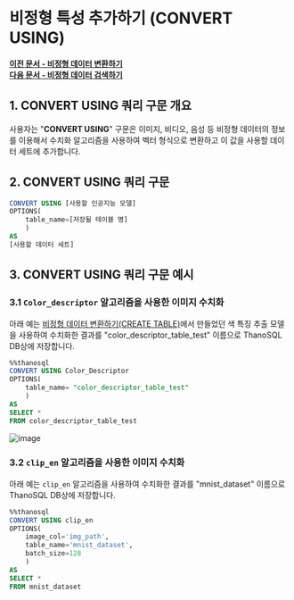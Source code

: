 # __비정형 특성 추가하기 (CONVERT USING)__

**[이전 문서 - 비정형 데이터 변환하기](/how-to_guides/modelling/CREATE_TABLE_SYNTAX/)**  
**[다음 문서 - 비정형 데이터 검색하기](/how-to_guides/modelling/SEARCH_SYNTAX/)**

## __1. CONVERT USING 쿼리 구문 개요__

사용자는 "__CONVERT USING__"  구문은 이미지, 비디오, 음성 등 비정형 데이터의 정보를 이용해서 수치화 알고리즘을 사용하여 벡터 형식으로 변환하고 이 값을 사용할 데이터 세트에 추가합니다.

## __2. CONVERT USING 쿼리 구문__

```sql
CONVERT USING [사용할 인공지능 모델]
OPTIONS(
    table_name=[저장될 테이블 명]
    )
AS 
[사용할 데이터 세트]
```

## __3. CONVERT USING 쿼리 구문 예시__ 

### __3.1 `Color_descriptor` 알고리즘을 사용한 이미지 수치화__ 
아래 예는 [비정형 데이터 변환하기(CREATE TABLE)](/how-to_guides/modelling/CREATE_TABLE_SYNTAX/)에서 만들었던 색 특징 추출 모델을 사용하여 수치화한 결과를 "color_descriptor_table_test" 이름으로 ThanoSQL DB상에 저장합니다.

```sql
%%thanosql
CONVERT USING Color_Descriptor
OPTIONS(
    table_name= "color_descriptor_table_test"
    )
AS 
SELECT * 
FROM color_descriptor_table_test
```

![image](/img/CONVERT_USING_img1.png) <br>

### __3.2 `clip_en` 알고리즘을 사용한 이미지 수치화__
아래 예는 `clip_en` 알고리즘을 사용하여 수치화한 결과를 "mnist_dataset" 이름으로 ThanoSQL DB상에 저장합니다.
```sql
%%thanosql
CONVERT USING clip_en
OPTIONS(
    image_col='img_path', 
    table_name='mnist_dataset', 
    batch_size=128
    )
AS 
SELECT * 
FROM mnist_dataset
```